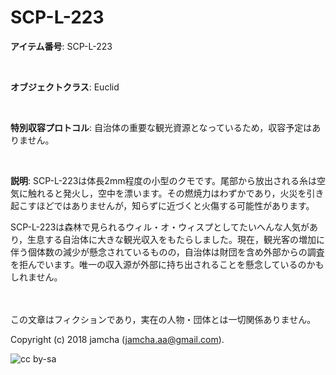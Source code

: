 

# SCP-L-223

**アイテム番号**: SCP-L-223  

<br>  

**オブジェクトクラス**: Euclid  

<br>  

**特別収容プロトコル**: 自治体の重要な観光資源となっているため，収容予定はありません。  

<br>  

**説明**: SCP-L-223は体長2mm程度の小型のクモです。尾部から放出される糸は空気に触れると発火し，空中を漂います。その燃焼力はわずかであり，火災を引き起こすほどではありませんが，知らずに近づくと火傷する可能性があります。  

SCP-L-223は森林で見られるウィル・オ・ウィスプとしてたいへんな人気があり，生息する自治体に大きな観光収入をもたらしました。現在，観光客の増加に伴う個体数の減少が懸念されているものの，自治体は財団を含め外部からの調査を拒んでいます。唯一の収入源が外部に持ち出されることを懸念しているのかもしれません。  

<br>  
<br>  
この文章はフィクションであり，実在の人物・団体とは一切関係ありません。  

Copyright (c) 2018 jamcha (jamcha.aa@gmail.com).  

![cc by-sa](https://i.creativecommons.org/l/by-sa/4.0/88x31.png)  

